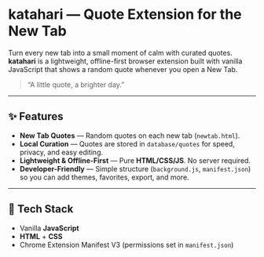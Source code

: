 # katahari — Quote Extension for the New Tab

Turn every new tab into a small moment of calm with curated quotes. **katahari** is a lightweight, offline-first browser extension built with vanilla JavaScript that shows a random quote whenever you open a New Tab.

> “A little quote, a brighter day.”

---

## ✨ Features

- **New Tab Quotes** — Random quotes on each new tab (`newtab.html`).
- **Local Curation** — Quotes are stored in `database/quotes` for speed, privacy, and easy editing.
- **Lightweight & Offline-First** — Pure **HTML/CSS/JS**. No server required.
- **Developer-Friendly** — Simple structure (`background.js`, `manifest.json`) so you can add themes, favorites, export, and more.

---

## 🧩 Tech Stack

- Vanilla **JavaScript**
- **HTML** + **CSS**
- Chrome Extension Manifest V3 (permissions set in `manifest.json`)



